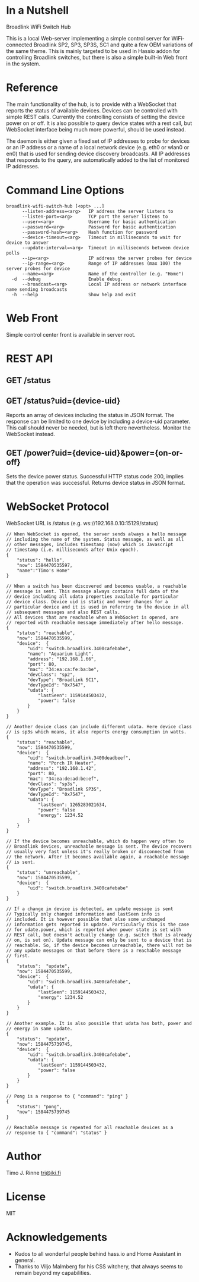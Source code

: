 In a Nutshell
=============

Broadlink WiFi Switch Hub

This is a local Web-server implementing a simple control server for
WiFi-connected Broadlink SP2, SP3, SP3S, SC1 and quite a few OEM
variations of the same theme. This is mainly targeted to be used in
Hassio addon for controlling Broadlink switches, but there is also a
simple built-in Web front in the system.

Reference
=========

The main functionality of the hub, is to provide with a WebSocket that
reports the status of available devices. Devices can be controlled
with simple REST calls. Currently the controlling consists of setting
the device power on or off. It is also possible to query device states
with a rest call, but WebSocket interface being much more powerful,
should be used instead.

The daemon is either given a fixed set of IP addresses to probe for
devices or an IP address or a name of a local network device
(e.g. eth0 or wlan0 or en0) that is used for sending device discovery
broadcasts. All IP addresses that responds to the query, are
automatically added to the list of monitored IP addresses.


Command Line Options
====================

```
broadlink-wifi-switch-hub [<opt> ...]
      --listen-address=<arg>   IP address the server listens to
      --listen-port=<arg>      TCP port the server listens to
      --user=<arg>             Username for basic authentication
      --password=<arg>         Password for basic authentication
      --password-hash=<arg>    Hash function for password
      --device-timeout=<arg>   Timeout in milliseconds to wait for device to answer
      --update-interval=<arg>  Timeout in milliseconds between device polls
      --ip=<arg>               IP address the server probes for device
      --ip-range=<arg>         Range of IP addresses (max 100) the server probes for device
      --name=<arg>             Name of the controller (e.g. "Home")
  -d  --debug                  Enable debug.
      --broadcast=<arg>        Local IP address or network interface name sending broadcasts
  -h  --help                   Show help and exit
```

Web Front
=========

Simple control center front is available in server root.


REST API
========

GET /status
-----------

GET /status?uid={device-uid}
----------------------------

Reports an array of devices including the status in JSON format. The
response can be limited to one device by including a device-uid
parameter. This call should never be needed, but is left there
nevertheless. Monitor the WebSocket instead.


GET /power?uid={device-uid}&power={on-or-off}
---------------------------------------------

Sets the device power status. Successful HTTP status code 200, implies
that the operation was successful. Returns device status in JSON format.


WebSocket Protocol
==================

WebSocket URL is /status (e.g. ws://192.168.0.10:15129/status)

```
// When WebSocket is opened, the server sends always a hello message
// including the name of the system. Status message, as well as all
// other messages, includes timestamp (now) which is Javascript
// timestamp (i.e. milliseconds after Unix epoch).
{
	"status": "hello",
	"now": 1584470535597,
	"name":"Timo's Home"
}

// When a switch has been discovered and becomes usable, a reachable
// message is sent. This message always contains full data of the
// device including all udata properties available for particular
// device class. Device uid is static and never changes for a
// particular device and it is used in referring to the device in all
// subsequent messages and also REST calls.
// All devices that are reachable when a WebSocket is opened, are
// reported with reachable message immediately after hello message.
{
	"status": "reachable",
	"now": 1584470535599,
	"device":  {
		"uid": "switch.broadlink.3400cafebabe",
		"name": "Aquarium Light",
		"address": "192.168.1.66",
		"port": 80,
		"mac": "34:ea:ca:fe:ba:be",
		"devClass": "sp2",
		"devType": "Broadlink SC1",
		"devTypeId": "0x7547",
		"udata": {
			"lastSeen": 1159144503432,
			"power": false
		}
	}
}

// Another device class can include different udata. Here device class
// is sp3s which means, it also reports energy consumption in watts.
{
	"status": "reachable",
	"now": 1584470535599,
	"device":  {
		"uid": "switch.broadlink.3400deadbeef",
		"name": "Porch IR Heater",
		"address": "192.168.1.42",
		"port": 80,
		"mac": "34:ea:de:ad:be:ef",
		"devClass": "sp3s",
		"devType": "Broadlink SP3S",
		"devTypeId": "0x7547",
		"udata": {
			"lastSeen": 1265283021634,
			"power": false
			"energy": 1234.52
		}
	}
}

// If the device becomes unreachable, which do happen very often to
// Broadlink devices, unreachable message is sent. The device recovers
// usually very fast unless it's really broken or disconnected from
// the network. After it becomes available again, a reachable message
// is sent.
{
	"status": "unreachable",
	"now": 1584470535599,
	"device":  {
		"uid": "switch.broadlink.3400cafebabe"
	}
}

// If a change in device is detected, an update message is sent
// Typically only changed information and lastSeen info is
// included. It is however possible that also some unchanged
// information gets reported in update. Particularly this is the case
// for udate.power, which is reported when power state is set with
// REST call, but doesn't actually change (e.g. switch that is already
// on, is set on). Update message can only be sent to a device that is
// reachable. So, if the device becomes unreachable, there will not be
// any update messages on that before there is a reachable message
// first.
{
	"status":  "update",
	"now": 1584470535599,
	"device":  {
		"uid": "switch.broadlink.3400cafebabe",
		"udata": {
			"lastSeen": 1159144503432,
			"energy": 1234.52
		}
	}
}

// Another example. It is also possible that udata has both, power and
// energy in same update.
{
	"status":  "update",
	"now": 1584475739745,
	"device":  {
		"uid": "switch.broadlink.3400cafebabe",
		"udata": {
			"lastSeen": 1159144503432,
			"power": false
		}
	}
}

// Pong is a response to { "command": "ping" }
{
	"status": "pong",
	"now": 1584475739745
}

// Reachable message is repeated for all reachable devices as a
// response to { "command": "status" }
```


Author
======

Timo J. Rinne <tri@iki.fi>


License
=======

MIT


Acknowledgements
================

- Kudos to all wonderful people behind hass.io and Home Assistant in
  general.
- Thanks to Viljo Malmberg for his CSS witchery, that always seems to
  remain beyond my capabilities.
